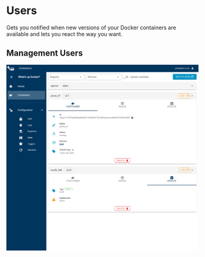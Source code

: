 # Users
Gets you notified when new versions of your Docker containers are available and lets you react the way you want.

## Management Users
![image](../ui/ui.png)


